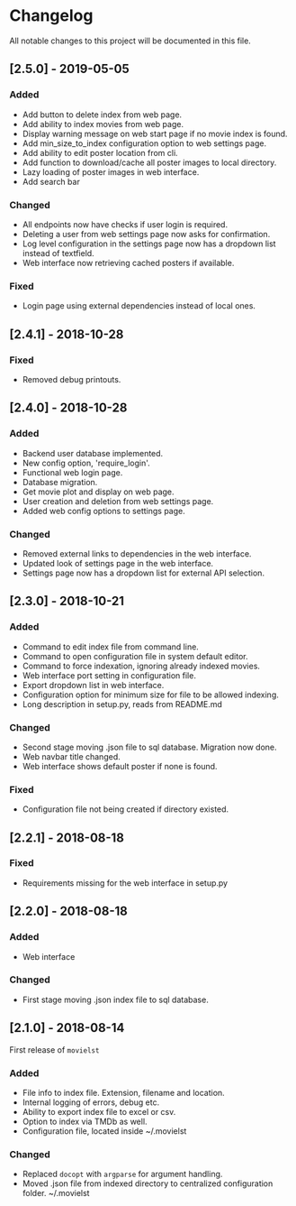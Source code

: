 # Changelog
All notable changes to this project will be documented in this file.

## [2.5.0] - 2019-05-05
### Added
- Add button to delete index from web page.
- Add ability to index movies from web page.
- Display warning message on web start page if no movie index is found.
- Add min_size_to_index configuration option to web settings page.
- Add ability to edit poster location from cli.
- Add function to download/cache all poster images to local directory.
- Lazy loading of poster images in web interface.
- Add search bar

### Changed
- All endpoints now have checks if user login is required.
- Deleting a user from web settings page now asks for confirmation.
- Log level configuration in the settings page now has a dropdown list instead of textfield.
- Web interface now retrieving cached posters if available.

### Fixed 
- Login page using external dependencies instead of local ones.

## [2.4.1] - 2018-10-28
### Fixed
- Removed debug printouts.

## [2.4.0] - 2018-10-28
### Added
- Backend user database implemented.
- New config option, 'require_login'.
- Functional web login page.
- Database migration.
- Get movie plot and display on web page.
- User creation and deletion from web settings page.
- Added web config options to settings page.

### Changed
- Removed external links to dependencies in the web interface.
- Updated look of settings page in the web interface.
- Settings page now has a dropdown list for external API selection.


## [2.3.0] - 2018-10-21
### Added
- Command to edit index file from command line.
- Command to open configuration file in system default editor.
- Command to force indexation, ignoring already indexed movies.
- Web interface port setting in configuration file.
- Export dropdown list in web interface.
- Configuration option for minimum size for file to be allowed indexing.
- Long description in setup.py, reads from README.md

### Changed
- Second stage moving .json file to sql database. Migration now done.
- Web navbar title changed.
- Web interface shows default poster if none is found.

### Fixed
- Configuration file not being created if directory existed.

## [2.2.1] - 2018-08-18
### Fixed
- Requirements missing for the web interface in setup.py

## [2.2.0] - 2018-08-18
### Added
- Web interface

### Changed
- First stage moving .json index file to sql database.

## [2.1.0] - 2018-08-14
First release of ``movielst``
### Added
- File info to index file. Extension, filename and location.
- Internal logging of errors, debug etc.
- Ability to export index file to excel or csv.
- Option to index via TMDb as well.
- Configuration file, located inside ~/.movielst

### Changed
- Replaced `docopt` with `argparse` for argument handling.
- Moved .json file from indexed directory to centralized configuration folder. ~/.movielst
